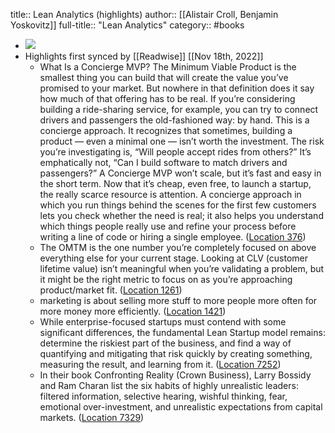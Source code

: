 title:: Lean Analytics (highlights)
author:: [[Alistair Croll, Benjamin Yoskovitz]]
full-title:: "Lean Analytics"
category:: #books

- ![](https://images-na.ssl-images-amazon.com/images/I/41Ib7M1JD9L._SL200_.jpg)
- Highlights first synced by [[Readwise]] [[Nov 18th, 2022]]
	- What Is a Concierge MVP? The Minimum Viable Product is the smallest thing you can build that will create the value you’ve promised to your market. But nowhere in that definition does it say how much of that offering has to be real. If you’re considering building a ride-sharing service, for example, you can try to connect drivers and passengers the old-fashioned way: by hand. This is a concierge approach. It recognizes that sometimes, building a product — even a minimal one — isn’t worth the investment. The risk you’re investigating is, “Will people accept rides from others?” It’s emphatically not, “Can I build software to match drivers and passengers?” A Concierge MVP won’t scale, but it’s fast and easy in the short term. Now that it’s cheap, even free, to launch a startup, the really scarce resource is attention. A concierge approach in which you run things behind the scenes for the first few customers lets you check whether the need is real; it also helps you understand which things people really use and refine your process before writing a line of code or hiring a single employee. ([Location 376](https://readwise.io/to_kindle?action=open&asin=B00AG66LTM&location=376))
	- The OMTM is the one number you’re completely focused on above everything else for your current stage. Looking at CLV (customer lifetime value) isn’t meaningful when you’re validating a problem, but it might be the right metric to focus on as you’re approaching product/market fit. ([Location 1261](https://readwise.io/to_kindle?action=open&asin=B00AG66LTM&location=1261))
	- marketing is about selling more stuff to more people more often for more money more efficiently. ([Location 1421](https://readwise.io/to_kindle?action=open&asin=B00AG66LTM&location=1421))
	- While enterprise-focused startups must contend with some significant differences, the fundamental Lean Startup model remains: determine the riskiest part of the business, and find a way of quantifying and mitigating that risk quickly by creating something, measuring the result, and learning from it. ([Location 7252](https://readwise.io/to_kindle?action=open&asin=B00AG66LTM&location=7252))
	- In their book Confronting Reality (Crown Business), Larry Bossidy and Ram Charan list the six habits of highly unrealistic leaders: filtered information, selective hearing, wishful thinking, fear, emotional over-investment, and unrealistic expectations from capital markets. ([Location 7329](https://readwise.io/to_kindle?action=open&asin=B00AG66LTM&location=7329))